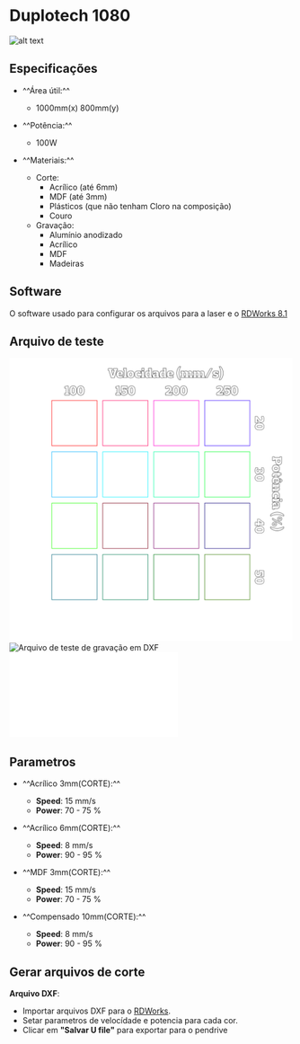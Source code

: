 # Duplotech 1080

![alt text][img_1080]

## Especificações

- ^^Área útil:^^
    - 1000mm(x) 800mm(y)

- ^^Potência:^^
    - 100W

- ^^Materiais:^^
    - Corte:
        - Acrílico (até 6mm)
        - MDF (até 3mm)
        - Plásticos (que não tenham Cloro na composição)
        - Couro
    - Gravação:
        - Alumínio anodizado
        - Acrílico
        - MDF
        - Madeiras

[img_1080]:https://www.insper.edu.br/wp-content/uploads/2018/12/impressora-3d.png "Duplotech Laser 1080"

## Software

O software usado para configurar os arquivos para a laser e o [RDWorks 8.1][1]

## Arquivo de teste

![Arquivo de teste de gravação editavel](../files/TesteGravacao.svg)
![Arquivo de teste de gravação em DXF](../files/TesteGravacao.dxf)
![Arquivo de teste de gravação pronto para laser](../files/testGrav.rd)

## Parametros

- ^^Acrílico 3mm(CORTE):^^

    - **Speed**: 15 mm/s
    - **Power**: 70 - 75 %

 - ^^Acrílico 6mm(CORTE):^^

     - **Speed**: 8 mm/s
     - **Power**: 90 - 95 %

 - ^^MDF 3mm(CORTE):^^

     - **Speed**: 15 mm/s
     - **Power**: 70 - 75 %

 - ^^Compensado 10mm(CORTE):^^

     - **Speed**: 8 mm/s
     - **Power**: 90 - 95 %

## Gerar arquivos de corte

**Arquivo DXF**:

- Importar arquivos DXF para o [RDWorks][1].
- Setar parametros de velocídade e potencia para cada cor.
- Clicar em **"Salvar U file"** para exportar para o pendrive

[1]: https://www.duplotech.com.br/download.php?file=downloads/rdcam-8148.rar
